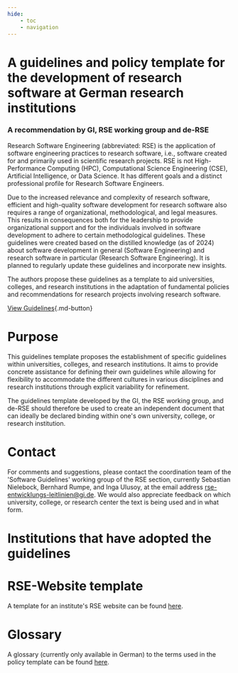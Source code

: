 ```yaml
---
hide:
    - toc
    - navigation
---
```


# A guidelines and policy template for the development of research software at German research institutions
### A recommendation by GI, RSE working group and de-RSE

Research Software Engineering (abbreviated: RSE) is the application of software engineering practices to research software,
i.e., software created for and primarily used in scientific research projects.
RSE is not High-Performance Computing (HPC), Computational Science Engineering (CSE), Artificial Intelligence, or Data Science.
It has different goals and a distinct professional profile for Research Software Engineers.

Due to the increased relevance and complexity of research software, efficient and high-quality software development for research software also requires a range of organizational, methodological, and legal measures.
This results in consequences both for the leadership to provide organizational support and for the individuals involved in software development to adhere to certain methodological guidelines.
These guidelines were created based on the distilled knowledge (as of 2024) about software development in general (Software Engineering) and research software in particular (Research Software Engineering).
It is planned to regularly update these guidelines and incorporate new insights.

The authors propose these guidelines as a template to aid universities, colleges, and research institutions in the adaptation of fundamental policies and recommendations for research projects involving research software.

[View Guidelines](https://todo){.md-button}

# Purpose

This guidelines template proposes the establishment of specific guidelines within universities, colleges, and research institutions.
It aims to provide concrete assistance for defining their own guidelines while allowing for flexibility to accommodate the different cultures in various disciplines and research institutions through explicit variability for refinement.

The guidelines template developed by the GI, the RSE working group, and de-RSE should therefore be used to create an independent document that can ideally be declared binding within one's own university, college, or research institution.

# Contact

For comments and suggestions, please contact the coordination team of the 'Software Guidelines' working group of the RSE section,
 currently Sebastian Nielebock, Bernhard Rumpe, and Inga Ulusoy, at the email address rse-entwicklungs-leitlinien@gi.de.
We would also appreciate feedback on which university, college, or research center the text is being used and in what form.

# Institutions that have adopted the guidelines



# RSE-Website template

A template for an institute's RSE website can be found [here](website_template/).

# Glossary

A glossary (currently only available in German) to the terms used in the policy template can be found [here](glossar.md).
